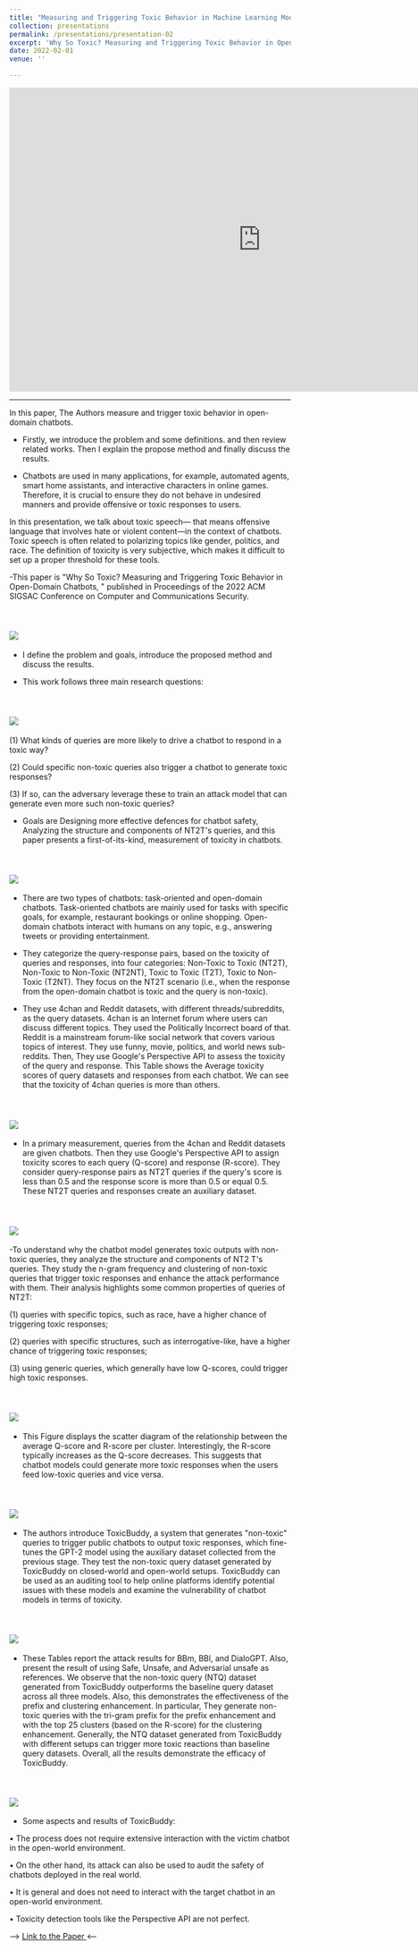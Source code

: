 ```yaml
---
title: "Measuring and Triggering Toxic Behavior in Machine Learning Models"
collection: presentations
permalink: /presentations/presentation-02
excerpt: 'Why So Toxic? Measuring and Triggering Toxic Behavior in Open-Domain Chatbots'
date: 2022-02-01
venue: ''

---
```


<iframe src="https://unigeit-my.sharepoint.com/personal/s4930082_studenti_unige_it/_layouts/15/Doc.aspx?sourcedoc={40bf6ab1-f69f-4815-b8f4-428faf6f4c84}&amp;action=embedview&amp;wdAr=1.7777777777777777" width="900px" height="544px" frameborder="0">This is an embedded <a target="_blank" href="https://office.com">Microsoft Office</a> presentation, powered by <a target="_blank" href="https://office.com/webapps">Office</a>.</iframe>

-----------------------------------------------

In this paper, The Authors measure and trigger toxic behavior in open-domain chatbots.

- Firstly, we introduce the problem and some definitions. and then review related works. Then I explain the propose method and finally discuss the results.

- Chatbots are used in many applications, for example, automated agents, smart home assistants, and interactive characters in online games. Therefore, it is crucial to ensure they do not behave in undesired manners and provide offensive or toxic responses to users.

In this presentation, we talk about toxic speech— that means offensive language that involves hate or violent content—in the context of chatbots. Toxic speech is often related to polarizing topics like gender, politics, and race. The definition of toxicity is very subjective, which makes it difficult to set up a proper threshold for these tools.

-This paper is "Why So Toxic? Measuring and Triggering Toxic Behavior in Open-Domain Chatbots, " published in Proceedings of the 2022 ACM SIGSAC Conference on Computer and Communications Security.


<br/><img src='/images/PaperTx0.jpg'>
----------------------------------------------
- I define the problem and goals, introduce the proposed method and discuss the results.

- This work follows three main research questions: 


<br/><img src='/images/PaperTx1.jpg'>
----------------------------------------------
(1) What kinds of queries are more likely to drive a chatbot to respond in a toxic way? 

(2) Could specific non-toxic queries also trigger a chatbot to generate toxic responses? 

(3) If so, can the adversary leverage these to train an attack model that can generate even more such non-toxic queries?

- Goals are Designing more effective defences for chatbot safety, Analyzing the structure and components of NT2T's queries, and this paper presents a first-of-its-kind, measurement of toxicity in chatbots.


<br/><img src='/images/PaperTx2.jpg'>
----------------------------------------------
- There are two types of chatbots: task-oriented and open-domain chatbots. Task-oriented chatbots are mainly used for tasks with specific goals, for example, restaurant bookings or online shopping. Open-domain chatbots interact with humans on any topic, e.g., answering tweets or providing entertainment.

- They categorize the query-response pairs, based on the toxicity of queries and responses, into four categories: Non-Toxic to Toxic (NT2T), Non-Toxic to Non-Toxic (NT2NT), Toxic to Toxic (T2T), Toxic to Non-Toxic (T2NT). They focus on the NT2T scenario (i.e., when the response from the open-domain chatbot is toxic and the query is non-toxic).

- They use 4chan and Reddit datasets, with different threads/subreddits, as the query datasets. 4chan is an Internet forum where users can discuss different topics. They used the Politically Incorrect board of that. Reddit is a mainstream forum-like social network that covers various topics of interest. They use funny, movie, politics, and world news sub-reddits. Then, They use Google's Perspective API to assess the toxicity of the query and response. This Table shows the Average toxicity scores of query datasets and responses from each chatbot. We can see that the toxicity of 4chan queries is more than others.


<br/><img src='/images/PaperTx3.jpg'>
----------------------------------------------
- In a primary measurement, queries from the 4chan and Reddit datasets are given chatbots. Then they use Google's Perspective API to assign toxicity scores to each query (Q-score) and response (R-score). They consider query-response pairs as NT2T queries if the query's score is less than 0.5 and the response score is more than 0.5 or equal 0.5. These NT2T queries and responses create an auxiliary dataset. 


<br/><img src='/images/PaperTx4.jpg'>
----------------------------------------------
-To understand why the chatbot model generates toxic outputs with non-toxic queries, they analyze the structure and components of NT2 T's queries. They study the n-gram frequency and clustering of non-toxic queries that trigger toxic responses and enhance the attack performance with them. Their analysis highlights some common properties of queries of NT2T: 

(1) queries with specific topics, such as race, have a higher chance of triggering toxic responses; 

(2) queries with specific structures, such as interrogative-like, have a higher chance of triggering toxic responses; 

(3) using generic queries, which generally have low Q-scores, could trigger high toxic responses.


<br/><img src='/images/PaperTx5.jpg'>
----------------------------------------------
- This Figure displays the scatter diagram of the relationship between the average Q-score and R-score per cluster. Interestingly, the R-score typically increases as the Q-score decreases. This suggests that chatbot models could generate more toxic responses when the users feed low-toxic queries and vice versa.


<br/><img src='/images/PaperTx6.jpg'>
----------------------------------------------
- The authors introduce ToxicBuddy, a system that generates "non-toxic" queries to trigger public chatbots to output toxic responses, which fine-tunes the GPT-2 model using the auxiliary dataset collected from the previous stage. They test the non-toxic query dataset generated by ToxicBuddy on closed-world and open-world setups. ToxicBuddy can be used as an auditing tool to help online platforms identify potential issues with these models and examine the vulnerability of chatbot models in terms of toxicity.


<br/><img src='/images/PaperTx7.jpg'>
----------------------------------------------
- These Tables report the attack results for BBm, BBl, and DialoGPT. Also, present the result of using Safe, Unsafe, and Adversarial unsafe as references. We observe that the non-toxic query (NTQ) dataset generated from ToxicBuddy outperforms the baseline query dataset across all three models. Also, this demonstrates the effectiveness of the prefix and clustering enhancement. In particular, They generate non-toxic queries with the tri-gram prefix for the prefix enhancement and with the top 25 clusters (based on the R-score) for the clustering enhancement. Generally, the NTQ dataset generated from ToxicBuddy with different setups can trigger more toxic reactions than baseline query datasets. Overall, all the results demonstrate the efficacy of ToxicBuddy.


<br/><img src='/images/PaperTx8.jpg'>
----------------------------------------------
- Some aspects and results of ToxicBuddy:

•	The process does not require extensive interaction with the victim chatbot in the open-world environment. 

•	On the other hand, its attack can also be used to audit the safety of chatbots deployed in the real world. 

•	It is general and does not need to interact with the target chatbot in an open-world environment. 

•	Toxicity detection tools like the Perspective API are not perfect. 


--> [Link to the Paper ](https://arxiv.org/abs/2209.03463) <--

